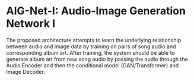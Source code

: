 # AIG-Net-I: Audio-Image Generation Network I

The proposed architecture attempts to learn the underlying relationship between audio and image data by training on pairs of song audio and corresponding album art. After training, the system should be able to generate album art from new song audio by passing the audio through the Audio Encoder and then the conditional model (GAN/Transformer) and Image Decoder.





